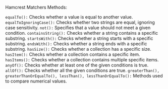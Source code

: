 Hamcrest Matchers Methods:

`equalTo():` Checks whether a value is equal to another value.
`equalToIgnoringCase():` Checks whether two strings are equal, ignoring case sensitivity.
`not():` Specifies that a value should not meet a given condition.
`containsString():` Checks whether a string contains a specific substring.
`startsWith():` Checks whether a string starts with a specific substring.
`endsWith():` Checks whether a string ends with a specific substring.
`hasSize():` Checks whether a collection has a specific size.
`hasItem():` Checks whether a collection contains a specific item.
`hasItems():` Checks whether a collection contains multiple specific items.
`anyOf():` Checks whether at least one of the given conditions is true.
`allOf():` Checks whether all the given conditions are true.
`greaterThan(), greaterThanOrEqualTo(), lessThan(), lessThanOrEqualTo():` Methods used to compare numerical values.